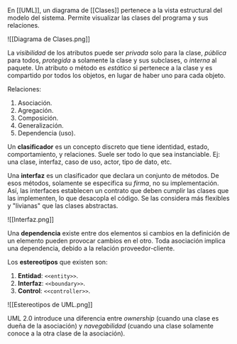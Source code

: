 En [[UML]], un diagrama de [[Clases]] pertenece a la vista estructural del modelo del sistema. Permite visualizar las clases del programa y sus relaciones.

![[Diagrama de Clases.png]]

La _visibilidad_ de los atributos puede ser _privada_ solo para la clase, _pública_ para todos, _protegida_ a solamente la clase y sus subclases, o _interna_ al paquete. Un atributo o método es _estático_ si pertenece a la clase y es compartido por todos los objetos, en lugar de haber uno para cada objeto.

Relaciones:

1. Asociación.
2. Agregación.
3. Composición.
4. Generalización.
5. Dependencia (uso).

Un **clasificador** es un concepto discreto que tiene identidad, estado, comportamiento, y relaciones. Suele ser todo lo que sea instanciable. Ej: una clase, interfaz, caso de uso, actor, tipo de dato, etc.

Una **interfaz** es un clasificador que declara un conjunto de métodos. De esos métodos, solamente se especifica su _firma_, no su implementación. Así, las interfaces establecen un contrato que deben cumplir las clases que las implementen, lo que desacopla el código. Se las considera más flexibles y "livianas" que las clases abstractas.

![[Interfaz.png]]

Una **dependencia** existe entre dos elementos si cambios en la definición de un elemento pueden provocar cambios en el otro. Toda asociación implica una dependencia, debido a la relación proveedor-cliente.

Los **estereotipos** que existen son:

1. **Entidad**: `<<entity>>`.
2. **Interfaz**: `<<boundary>>`.
3. **Control**: `<<controller>>`.

![[Estereotipos de UML.png]]

UML 2.0 introduce una diferencia entre _ownership_ (cuando una clase es dueña de la asociación) y _navegabilidad_ (cuando una clase solamente conoce a la otra clase de la asociación).
